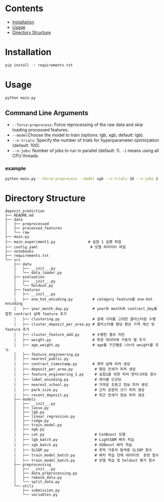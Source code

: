 # Contents
- [Installation](#installation)
- [Usage](#usage)
- [Directory Structure](#directory-structure)

# Installation
```bash
pip install -r requirements.txt
```

# Usage
```bash
python main.py
```

## Command Line Arguments
- `--force-preprocess`: Force reprocessing of the raw data and skip loading processed features.
- `--model`Choose the model to train (options: lgb, xgb, default: lgb).
- `--n-trials`: Specify the number of trials for hyperparameter optimization (default: 100).
- `--n-jobs`: Number of jobs to run in parallel (default: 1). `-1` means using all CPU threads.

### example
```bash
python main.py --force-preprocess --model xgb --n-trials 10 --n-jobs 2
```

# Directory Structure
```
deposit_prediction
├── README.md
├── data            
│   ├── preprocessed
│   ├── processed_features
│   └── raw                      
├── main.py
├── main_experiment1.py               # 실험 1 실행 파일
├── config.yaml                        # 모델 파라미터 파일
├── notebooks
├── requirements.txt
└── src
    ├── data
    │   ├── __init__.py
    │   └── data_loader.py
    ├── evaluation
    │   ├── __init__.py
    │   └── holdout.py
    ├── features
    │   ├── __init__.py
    │   ├── one_hot_encoding.py         # category feature를 one-hot encoding
    │   ├── year_month_day.py           # year와 month와 contract_day를 합친 contract 날짜 feature 추가
    │   ├── clustering.py               # 실제 거리를 고려한 클러스터링 수행
    │   ├── cluster_deposit_per_area.py # 클러스터별 평당 평균 가격 계산 및 feature 추가
    │   ├── cluster_feature_add.py      # 수행한 결과 리턴
    │   ├── weight.py                   # 특정 데이터에 가중치 열 추가
    │   ├── age_weight.py               # age를 구간별로 나누어 weight를 추가
    │   ├── feature_engineering.py
    │   ├── nearest_public.py
    │   ├── contract_timestamp.py       # 계약 날짜 피처 생성
    │   ├── deposit_per_area.py          # 평당 전세가 피처 생성
    │   ├── feature_engineering_1.py     # 실험1을 위한 피처 엔지니어링 함수
    │   ├── label_encoding.py            # 레이블 인코딩
    │   ├── nearest_school.py            # 가까운 초중고 정보 피처 생성
    │   ├── park_size.py                 # 근처 공원의 크기 피처 생성
    │   ├── recent_deposit.py            # 최근 전세가 정보 피처 생성  
    ├── models
    │   ├── __init__.py
    │   ├── lasso.py
    │   ├── lgb.py
    │   ├── linear_regression.py
    │   ├── ridge.py
    │   ├── train_model.py
    │   ├── xgb.py
    │   ├── cat.py                       # CatBoost 모델
    │   ├── lgb_batch.py                 # LightGBM 배치 학습
    │   ├── xgb_batch.py                 # XGBoost 배치 학습
    │   ├── SLSQP.py                     # 최적 가중치 탐색용 SLSQP 함수
    │   ├── train_model_batch.py         # 배치 학습 전체 데이터셋  훈련 함수
    │   ├── train_model_batch.py         # 모델 학습 및 holdout 평가 함수
    ├── preprocessing
    │   ├── __init__.py
    │   ├── data_preprocessing.py
    │   ├── remove_data.py
    │   └── split_data.py
    └── utils
        ├── submission.py
        └── variables.py

```
